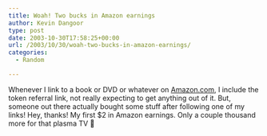 ```yaml
---
title: Woah! Two bucks in Amazon earnings
author: Kevin Dangoor
type: post
date: 2003-10-30T17:58:25+00:00
url: /2003/10/30/woah-two-bucks-in-amazon-earnings/
categories:
  - Random

---
```

Whenever I link to a book or DVD or whatever on <A HREF="http://www.amazon.com/exec/obidos/redirect-home/blueskyonmars-20">Amazon.com</a>, I include the token referral link, not really expecting to get anything out of it. But, someone out there actually bought some stuff after following one of my links! Hey, thanks! My first $2 in Amazon earnings. Only a couple thousand more for that plasma TV 🙂